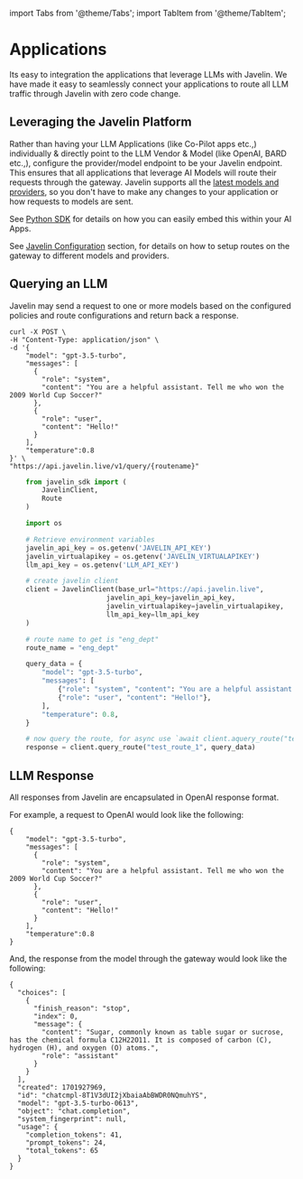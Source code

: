 import Tabs from '@theme/Tabs';
import TabItem from '@theme/TabItem';

# Applications
Its easy to integration the applications that leverage LLMs with Javelin. We have made it easy to seamlessly connect your applications to route all LLM traffic through Javelin with zero code change.

## Leveraging the Javelin Platform
Rather than having your LLM Applications (like Co-Pilot apps etc.,) individually & directly point to the LLM Vendor & Model (like OpenAI, BARD etc.,), configure the provider/model endpoint to be your Javelin endpoint. This ensures that all applications that leverage AI Models will route their requests through the gateway. Javelin supports all the [latest models and providers](supported-llms), so you don't have to make any changes to your application or how requests to models are sent. 

See [Python SDK](../javelin-python/quickstart) for details on how you can easily embed this within your AI Apps. 

See [Javelin Configuration](settinguproutes) section, for details on how to setup routes on the gateway to different models and providers. 

## Querying an LLM
Javelin may send a request to one or more models based on the configured policies and route configurations and return back a response.


<Tabs>
<TabItem value="shell" label="cURL">

```shell
curl -X POST \
-H "Content-Type: application/json" \
-d '{
    "model": "gpt-3.5-turbo",
    "messages": [
      {
        "role": "system",
        "content": "You are a helpful assistant. Tell me who won the 2009 World Cup Soccer?"
      },
      {
        "role": "user",
        "content": "Hello!"
      }
    ],
    "temperature":0.8
}' \
"https://api.javelin.live/v1/query/{routename}"
```

</TabItem>
<TabItem value="py" label="Python">

```py
    from javelin_sdk import (
        JavelinClient,
        Route
    )

    import os

    # Retrieve environment variables
    javelin_api_key = os.getenv('JAVELIN_API_KEY')
    javelin_virtualapikey = os.getenv('JAVELIN_VIRTUALAPIKEY')
    llm_api_key = os.getenv('LLM_API_KEY')

    # create javelin client
    client = JavelinClient(base_url="https://api.javelin.live",
                        javelin_api_key=javelin_api_key,
                        javelin_virtualapikey=javelin_virtualapikey,
                        llm_api_key=llm_api_key
    )

    # route name to get is "eng_dept"
    route_name = "eng_dept"

    query_data = {
        "model": "gpt-3.5-turbo",
        "messages": [
            {"role": "system", "content": "You are a helpful assistant."},
            {"role": "user", "content": "Hello!"},
        ],
        "temperature": 0.8,
    }

    # now query the route, for async use `await client.aquery_route("test_route_1", query_data)`
    response = client.query_route("test_route_1", query_data)

```

</TabItem>
</Tabs>

## LLM Response
All responses from Javelin are encapsulated in OpenAI response format. 

For example, a request to OpenAI would look like the following:

<Tabs>
<TabItem value="py" label="Python">

```shell
{
    "model": "gpt-3.5-turbo",
    "messages": [
      {
        "role": "system",
        "content": "You are a helpful assistant. Tell me who won the 2009 World Cup Soccer?"
      },
      {
        "role": "user",
        "content": "Hello!"
      }
    ],
    "temperature":0.8
}
```

</TabItem>
</Tabs>

And, the response from the model through the gateway would look like the following:
```shell
{
  "choices": [
    {
      "finish_reason": "stop",
      "index": 0,
      "message": {
        "content": "Sugar, commonly known as table sugar or sucrose, has the chemical formula C12H22O11. It is composed of carbon (C), hydrogen (H), and oxygen (O) atoms.",
        "role": "assistant"
      }
    }
  ],
  "created": 1701927969,
  "id": "chatcmpl-8T1V3dUI2jXbaiaAbBWDR0NQmuhYS",
  "model": "gpt-3.5-turbo-0613",
  "object": "chat.completion",
  "system_fingerprint": null,
  "usage": {
    "completion_tokens": 41,
    "prompt_tokens": 24,
    "total_tokens": 65
  }
}
```


